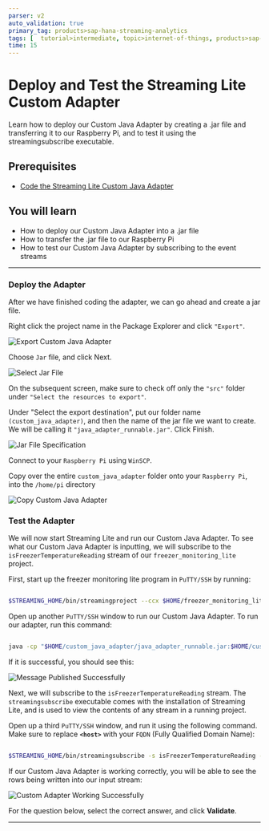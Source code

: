 ```yaml
---
parser: v2
auto_validation: true
primary_tag: products>sap-hana-streaming-analytics
tags: [  tutorial>intermediate, topic>internet-of-things, products>sap-hana-streaming-analytics, products>sap-hana\,-express-edition ]
time: 15
---
```


# Deploy and Test the Streaming Lite Custom Adapter
<!-- description --> Learn how to deploy our Custom Java Adapter by creating a .jar file and transferring it to our Raspberry Pi, and to test it using the streamingsubscribe executable.

## Prerequisites  
 - [Code the Streaming Lite Custom Java Adapter](https://developers.sap.com/tutorials/hsa-lite-custom-java-adapter-part3.html)

## You will learn  
 - How to deploy our Custom Java Adapter into a .jar file
 - How to transfer the .jar file to our Raspberry Pi
 - How to test our Custom Java Adapter by subscribing to the event streams


---

### Deploy the Adapter


After we have finished coding the adapter, we can go ahead and create a jar file.

Right click the project name in the Package Explorer and click `"Export"`.

![Export Custom Java Adapter](exportAdapter.png)

Choose `Jar` file, and click Next.

![Select Jar File](selectJarFile.png)

On the subsequent screen, make sure to check off only the `"src"` folder under `"Select the resources to export"`.

Under "Select the export destination", put our folder name `(custom_java_adapter)`, and then the name of the jar file we want to create. We will be calling it `"java_adapter_runnable.jar"`. Click Finish.

![Jar File Specification](jarFileSpecification.png)

Connect to your `Raspberry Pi` using `WinSCP`.

Copy over the entire `custom_java_adapter` folder onto your `Raspberry Pi`, into the `/home/pi` directory

![Copy Custom Java Adapter](copyCustomJavaAdapter.png)


### Test the Adapter


We will now start Streaming Lite and run our Custom Java Adapter. To see what our Custom Java Adapter is inputting, we will subscribe to the `isFreezerTemperatureReading` stream of our `freezer_monitoring_lite` project.

First, start up the freezer monitoring lite program in `PuTTY/SSH` by running:

```Bash

$STREAMING_HOME/bin/streamingproject --ccx $HOME/freezer_monitoring_lite.ccx --command-port 9230
```

Open up another `PuTTY/SSH` window to run our Custom Java Adapter. To run our adapter, run this command:

```Bash

java -cp "$HOME/custom_java_adapter/java_adapter_runnable.jar:$HOME/custom_java_adapter/libj/streaming-client.jar" custom_java_adapter.JavaAdapter
```

If it is successful, you should see this:

![Message Published Successfully](messagePublishedSuccessfully.png)

Next, we will subscribe to the `isFreezerTemperatureReading` stream. The `streamingsubscribe` executable comes with the installation of Streaming Lite, and is used to view the contents of any stream in a running project.

Open up a third `PuTTY/SSH` window, and run it using the following command. Make sure to replace **`<host>`** with your `FQDN` (Fully Qualified Domain Name):

```Bash

$STREAMING_HOME/bin/streamingsubscribe -s isFreezerTemperatureReading -p <host>:9230/freezer_monitoring_lite
```

If our Custom Java Adapter is working correctly, you will be able to see the rows being written into our input stream:

![Custom Adapter Working Successfully](customAdapterWorkingSuccessfully.png)

For the question below, select the correct answer, and click **Validate**.



---

